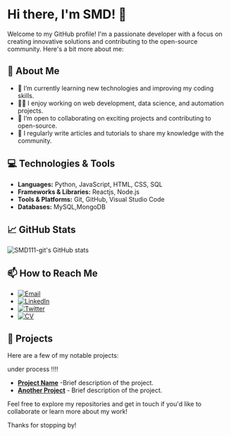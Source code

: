 # Hi there, I'm SMD! 👋

Welcome to my GitHub profile! I'm a passionate developer with a focus on creating innovative solutions and contributing to the open-source community. Here's a bit more about me:

## 🚀 About Me

- 🌱 I’m currently learning new technologies and improving my coding skills.
- 👨‍💻 I enjoy working on web development, data science, and automation projects.
- 🤝 I’m open to collaborating on exciting projects and contributing to open-source.
- 📝 I regularly write articles and tutorials to share my knowledge with the community.

## 💻 Technologies & Tools

- **Languages:** Python, JavaScript, HTML, CSS, SQL
- **Frameworks & Libraries:** Reactjs, Node.js
- **Tools & Platforms:** Git, GitHub, Visual Studio Code
- **Databases:** MySQL,MongoDB

## 📈 GitHub Stats

![SMD111-git's GitHub stats](https://github-readme-stats.vercel.app/api?username=SMD111-git&show_icons=true&theme=radical)

## 📫 How to Reach Me

- [![Email](https://img.shields.io/badge/Email-D14836?style=for-the-badge&logo=gmail&logoColor=white)](mailto:owaissmd33@gmail.com)
- [![LinkedIn](https://img.shields.io/badge/LinkedIn-0077B5?style=for-the-badge&logo=linkedin&logoColor=white)](https://www.linkedin.com/in/smd-owais-7703b7245/)
- [![Twitter](https://img.shields.io/badge/Twitter-1DA1F2?style=for-the-badge&logo=twitter&logoColor=white)](https://x.com/SMD9987)
- [![CV](https://img.shields.io/badge/CV-4285F4?style=for-the-badge&logo=google-drive&logoColor=white)](https://docs.google.com/document/d/1c_wBLDq_2Q0NDd28YiDBuzxvQ7rf0FY9/edit)


## 🌟 Projects

Here are a few of my notable projects:
    
  
  under process !!!!

- [**Project Name**](https://github.com/SMD111-git/project-repo) -Brief description of the project.
- [**Another Project**](https://github.com/SMD111-git/another-project-repo) - Brief description of the project.

Feel free to explore my repositories and get in touch if you'd like to collaborate or learn more about my work!

Thanks for stopping by!
